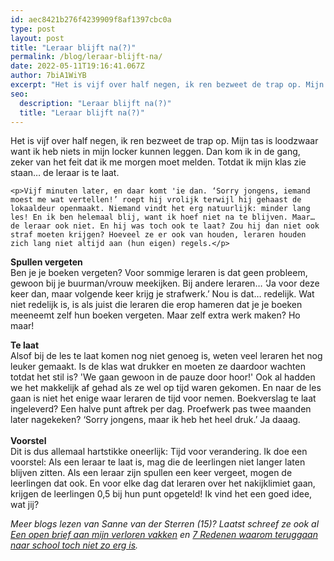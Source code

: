 ```yaml
---
id: aec8421b276f4239909f8af1397cbc0a
type: post
layout: post
title: "Leraar blijft na(?)"
permalink: /blog/leraar-blijft-na/
date: 2022-05-11T19:16:41.067Z
author: 7biA1WiYB
excerpt: "Het is vijf over half negen, ik ren bezweet de trap op. Mijn tas is loodzwaar want ik heb niets in mijn locker kunnen leggen. Dan kom ik in de gang, zeker van het feit dat ik me morgen moet melden. Totdat ik mijn klas zie staan… de leraar is te laat.  "
seo:
  description: "Leraar blijft na(?)"
  title: "Leraar blijft na(?)"
---
```

Het is vijf over half negen, ik ren bezweet de trap op. Mijn tas is loodzwaar want ik heb niets in mijn locker kunnen leggen. Dan kom ik in de gang, zeker van het feit dat ik me morgen moet melden. Totdat ik mijn klas zie staan… de leraar is te laat.  

    <p>Vijf minuten later, en daar komt 'ie dan. ‘Sorry jongens, iemand moest me wat vertellen!’ roept hij vrolijk terwijl hij gehaast de lokaaldeur openmaakt. Niemand vindt het erg natuurlijk: minder lang les! En ik ben helemaal blij, want ik hoef niet na te blijven. Maar… de leraar ook niet. En hij was toch ook te laat? Zou hij dan niet ook straf moeten krijgen? Hoeveel ze er ook van houden, leraren houden zich lang niet altijd aan (hun eigen) regels.</p>
<p><strong>Spullen vergeten</strong><br>Ben je je boeken vergeten? Voor sommige leraren is dat geen probleem, gewoon bij je buurman/vrouw meekijken. Bij andere leraren… ‘Ja voor deze keer dan, maar volgende keer krijg je strafwerk.’ Nou is dat… redelijk. Wat niet redelijk is, is als juist die leraren die erop hameren dat je je boeken meeneemt zelf hun boeken vergeten. Maar zelf extra werk maken? Ho maar!</p>
<p><strong>Te laat</strong><br>Alsof bij de les te laat komen nog niet genoeg is, weten veel leraren het nog leuker gemaakt. Is de klas wat drukker en moeten ze daardoor wachten totdat het stil is? 'We gaan gewoon in de pauze door hoor!' Ook al hadden we het makkelijk af gehad als ze wel op tijd waren gekomen. En naar de les gaan is niet het enige waar leraren de tijd voor nemen. Boekverslag te laat ingeleverd? Een halve punt aftrek per dag. Proefwerk pas twee maanden later nagekeken? ‘Sorry jongens, maar ik heb het heel druk.’ Ja daaag.<br><br><strong>Voorstel</strong><br>Dit is dus allemaal hartstikke oneerlijk: Tijd voor verandering. Ik doe een voorstel: Als een leraar te laat is, mag die de leerlingen niet langer laten blijven zitten. Als een leraar zijn spullen een keer vergeet, mogen de leerlingen dat ook. En voor elke dag dat leraren over het nakijklimiet gaan, krijgen de leerlingen 0,5 bij hun punt opgeteld! Ik vind het een goed idee, wat jij?</p>
<p><em>Meer blogs lezen van Sanne van der Sterren (15)? Laatst schreef ze ook al <a href="https://original.sevendays.nl/blog/een-open-brief-aan-mijn-verloren-vakken">Een open brief aan mijn verloren vakken</a> en <a href="https://original.sevendays.nl/blog/7-redenen-waarom-teruggaan-naar-school-toch-niet-zo-erg">7 Redenen waarom teruggaan naar school toch niet zo erg is</a>.</em></p>
<p> </p>  
